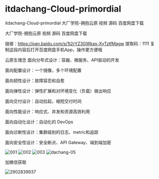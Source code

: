 # itdachang-Cloud-primordial
itdachang-Cloud-primordial 大厂学院-拥抱云原 视频 源码 百度网盘下载


大厂学院-拥抱云原 视频 源码 百度网盘下载


链接：https://pan.baidu.com/s/1t2rYZ3GWkas-XyTztfMagw 
提取码：1111 
复制这段内容后打开百度网盘手机App，操作更方便哦


云原生理念
面向分布式设计：容器、微服务、API驱动的开发

面向配置设计：一个镜像，多个环境配置

面向韧性设计：故障容忍和自愈

面向弹性设计：弹性扩展和对环境变化（负载）做出响应

面向交付设计：自动拉起，缩短交付时间

面向性能设计：响应式、并发和资源高效利用

面向自动化设计：自动化的 DevOps

面向诊断性设计：集群级别的日志、metric和追踪

面向安全性设计：安全断点、API Gateway、端到端加密



![001](https://user-images.githubusercontent.com/91378327/137551321-4b7202fb-5b37-40ed-bb0b-6ed9eecfc4dd.png)
![002](https://user-images.githubusercontent.com/91378327/137551327-c66eaab6-8c5d-4190-b755-dc4a43c97d70.png)
![003](https://user-images.githubusercontent.com/91378327/137551329-2a9674a8-f594-4f04-bb9f-d0946a382c63.png)
![dachang-05](https://user-images.githubusercontent.com/91378327/137551332-a523a599-18f8-431c-b24e-7186492393f1.png)

加微信获取

![2902839937](https://user-images.githubusercontent.com/91378327/137551349-0acc5360-72d5-4208-b54f-4dbef8567f94.png)




